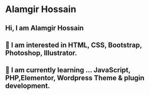 # Alamgir Hossain
##  Hi, I am Alamgir Hossain
  
##  🌱 I am interested in HTML, CSS, Bootstrap, Photoshop, Illustrator.

##  🌱  I am currently learning ... JavaScript, PHP,Elementor, Wordpress Theme & plugin development.
